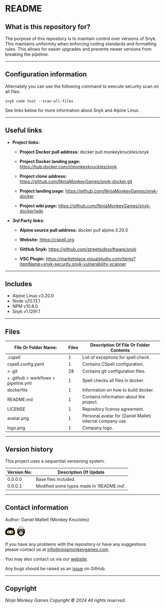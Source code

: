 # README #

## What is this repository for? ##

The purpose of this repository is to maintain control over versions of Snyk. This maintains uniformity when enforcing
coding standards and formatting rules. This allows for easier upgrades and prevents newer versions from breaking the
pipeline.

---

## Configuration information ##

Alternately you can use the following command to execute security scan on all files.

```shell
snyk code test --scan-all-files
```

See links below for more information about Snyk and Alpine Linux.

---

## Useful links ##
  
* **Project links:**
  
  * **Project Docker pull address:**  docker pull monkeyknuckles/snyk

  * **Project Docker landing page:**  <https://hub.docker.com/r/monkeyknuckles/snyk>
  * **Project clone address:**        <https://github.com/NinjaMonkeyGames/snyk-docker.git>
  * **Project landing page:**         <https://github.com/NinjaMonkeyGames/snyk-docker>
  * **Project wiki page:**            <https://github.com/NinjaMonkeyGames/snyk-docker/wiki>

* **3rd Party links:**

  * **Alpine source pull address:**   docker pull alpine:3.20.0

  * **Website:**          <https://cspell.org>
  * **GitHub Snyk:**      <https://github.com/streetsidesoftware/snyk>
  * **VSC Plugin:**       <https://marketplace.visualstudio.com/items?itemName=snyk-security.snyk-vulnerability-scanner>

---

## Includes ##

* Alpine Linux              v3.20.0
* Node                      v20.13.1
* NPM                       v10.8.0
* Snyk                      v1.1291.1

---

## Files ##

| File Or Folder Name:                  | Files | Description Of File Or Folder Contents                               |
|---------------------------------------|-------|----------------------------------------------------------------------|
| .cspell                               |   1   | List of exceptions for spell check.                                  |
| cspell.config.yaml                    |   1   | Contains CSpell configuration.                                       |
| > .git                                |   28  | Contains git configuration files.                                    |
| > .github > workflows > pipeline.yml  |   1   | Spell checks all files in docker.                                    |
| dockerfile                            |   1   | Information on how to build docker.                                  |
| README.md                             |   1   | Contains information about the project.                              |
| LICENSE                               |   1   | Repository license agreement.                                        |
| avatar.png                            |   1   | Personal avatar for (Daniel Mallet) internal company use.            |
| logo.png                              |   1   | Company logo.                                                        |

---

## Version history ##

This project uses a sequential versioning system.

| Version No:    | Description Of Update                                                                               |
|----------------|-----------------------------------------------------------------------------------------------------|
| 0.0.0.0        | Base files included.                                                                                |
| 0.0.0.1        | Modified some typos made in 'README.md'.                                                            |

---

## Contact information ##

Author: Daniel Mallett (Monkey Knuckles)

![Ninja Monkey Games](logo.png "Logo")
![Monkey Knuckles](avatar.png "Avatar")

If you have any problems with the repository or have any suggestions please contact us at <info@ninjamonkeygames.com>.

You may also contact us via our [website](https://ninjamonkeygames.com).

Any bugs should be raised as an [issue](https://github.com/NinjaMonkeyGames/cspell-docker/issues) on GitHub.

---

## Copyright ##

*Ninja Monkey Games Copyright © 2024 All rights reserved.*
